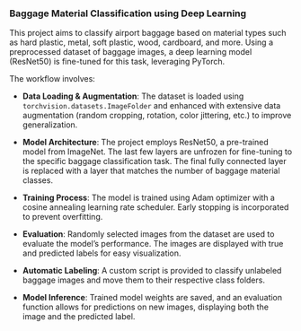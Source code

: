 ### Baggage Material Classification using Deep Learning

This project aims to classify airport baggage based on material types such as hard plastic, metal, soft plastic, wood, cardboard, and more. Using a preprocessed dataset of baggage images, a deep learning model (ResNet50) is fine-tuned for this task, leveraging PyTorch.

The workflow involves:

- **Data Loading & Augmentation**: The dataset is loaded using `torchvision.datasets.ImageFolder` and enhanced with extensive data augmentation (random cropping, rotation, color jittering, etc.) to improve generalization.
  
- **Model Architecture**: The project employs ResNet50, a pre-trained model from ImageNet. The last few layers are unfrozen for fine-tuning to the specific baggage classification task. The final fully connected layer is replaced with a layer that matches the number of baggage material classes.

- **Training Process**: The model is trained using Adam optimizer with a cosine annealing learning rate scheduler. Early stopping is incorporated to prevent overfitting.

- **Evaluation**: Randomly selected images from the dataset are used to evaluate the model’s performance. The images are displayed with true and predicted labels for easy visualization.

- **Automatic Labeling**: A custom script is provided to classify unlabeled baggage images and move them to their respective class folders.

- **Model Inference**: Trained model weights are saved, and an evaluation function allows for predictions on new images, displaying both the image and the predicted label.

